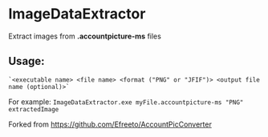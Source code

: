 # ImageDataExtractor
Extract images from **.accountpicture-ms** files

## Usage:
	`<executable name> <file name> <format ("PNG" or "JFIF")> <output file name (optional)>`
For example: `ImageDataExtractor.exe myFile.accountpicture-ms "PNG" extractedImage`



Forked from https://github.com/Efreeto/AccountPicConverter
